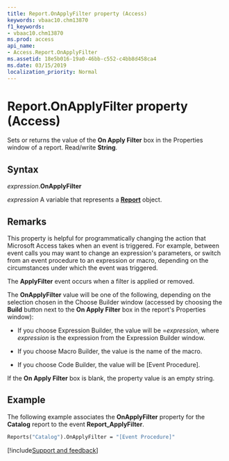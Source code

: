 ```yaml
---
title: Report.OnApplyFilter property (Access)
keywords: vbaac10.chm13870
f1_keywords:
- vbaac10.chm13870
ms.prod: access
api_name:
- Access.Report.OnApplyFilter
ms.assetid: 18e5b016-19a0-46bb-c552-c4bb8d458ca4
ms.date: 03/15/2019
localization_priority: Normal
---
```



# Report.OnApplyFilter property (Access)

Sets or returns the value of the **On Apply Filter** box in the Properties window of a report. Read/write **String**.


## Syntax

_expression_.**OnApplyFilter**

_expression_ A variable that represents a **[Report](Access.Report.md)** object.


## Remarks

This property is helpful for programmatically changing the action that Microsoft Access takes when an event is triggered. For example, between event calls you may want to change an expression's parameters, or switch from an event procedure to an expression or macro, depending on the circumstances under which the event was triggered. 

The **ApplyFilter** event occurs when a filter is applied or removed.

The **OnApplyFilter** value will be one of the following, depending on the selection chosen in the Choose Builder window (accessed by choosing the **Build** button next to the **On Apply Filter** box in the report's Properties window):


- If you choose Expression Builder, the value will be =_expression_, where _expression_ is the expression from the Expression Builder window.
    
- If you choose Macro Builder, the value is the name of the macro. 
    
- If you choose Code Builder, the value will be [Event Procedure]. 
    
If the **On Apply Filter** box is blank, the property value is an empty string.


## Example

The following example associates the **OnApplyFilter** property for the **Catalog** report to the event **Report_ApplyFilter**.

```vb
Reports("Catalog").OnApplyFilter = "[Event Procedure]"
```


[!include[Support and feedback](~/includes/feedback-boilerplate.md)]
